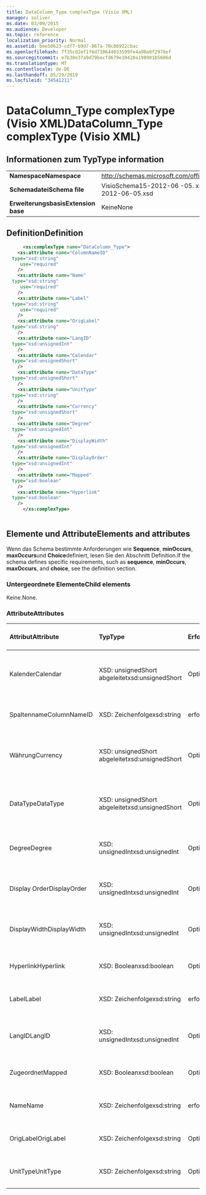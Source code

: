 ```yaml
---
title: DataColumn_Type complexType (Visio XML)
manager: soliver
ms.date: 03/09/2015
ms.audience: Developer
ms.topic: reference
localization_priority: Normal
ms.assetid: bee50623-cdf7-b9d7-867a-70c86922cbac
ms.openlocfilehash: 7f35cd2ef1f6d710644033599fe4a90a0f2978ef
ms.sourcegitcommit: e7b38e37a9d79becfd679e10420a19890165606d
ms.translationtype: MT
ms.contentlocale: de-DE
ms.lasthandoff: 05/29/2019
ms.locfileid: "34541211"
---
```

# <a name="datacolumntype-complextype-visio-xml"></a><span data-ttu-id="c903d-102">DataColumn_Type complexType (Visio XML)</span><span class="sxs-lookup"><span data-stu-id="c903d-102">DataColumn_Type complexType (Visio XML)</span></span>

## <a name="type-information"></a><span data-ttu-id="c903d-103">Informationen zum Typ</span><span class="sxs-lookup"><span data-stu-id="c903d-103">Type information</span></span>

|||
|:-----|:-----|
|<span data-ttu-id="c903d-104">**Namespace**</span><span class="sxs-lookup"><span data-stu-id="c903d-104">**Namespace**</span></span> <br/> |http://schemas.microsoft.com/office/visio/2011/1/core  <br/> |
|<span data-ttu-id="c903d-105">**Schemadatei**</span><span class="sxs-lookup"><span data-stu-id="c903d-105">**Schema file**</span></span> <br/> |<span data-ttu-id="c903d-106">VisioSchema15-2012-06 -05. xsd</span><span class="sxs-lookup"><span data-stu-id="c903d-106">VisioSchema15-2012-06-05.xsd</span></span>  <br/> |
|<span data-ttu-id="c903d-107">**Erweiterungsbasis**</span><span class="sxs-lookup"><span data-stu-id="c903d-107">**Extension base**</span></span> <br/> |<span data-ttu-id="c903d-108">Keine</span><span class="sxs-lookup"><span data-stu-id="c903d-108">None</span></span>  <br/> |
   
## <a name="definition"></a><span data-ttu-id="c903d-109">Definition</span><span class="sxs-lookup"><span data-stu-id="c903d-109">Definition</span></span>

```XML
      <xs:complexType name="DataColumn_Type">
    <xs:attribute name="ColumnNameID"
  type="xsd:string"
     use="required"
    />
    <xs:attribute name="Name"
  type="xsd:string"
     use="required"
    />
    <xs:attribute name="Label"
  type="xsd:string"
     use="required"
    />
    <xs:attribute name="OrigLabel"
  type="xsd:string"
    />
    <xs:attribute name="LangID"
  type="xsd:unsignedInt"
    />
    <xs:attribute name="Calendar"
  type="xsd:unsignedShort"
    />
    <xs:attribute name="DataType"
  type="xsd:unsignedShort"
    />
    <xs:attribute name="UnitType"
  type="xsd:string"
    />
    <xs:attribute name="Currency"
  type="xsd:unsignedShort"
    />
    <xs:attribute name="Degree"
  type="xsd:unsignedInt"
    />
    <xs:attribute name="DisplayWidth"
  type="xsd:unsignedInt"
    />
    <xs:attribute name="DisplayOrder"
  type="xsd:unsignedInt"
    />
    <xs:attribute name="Mapped"
  type="xsd:boolean"
    />
    <xs:attribute name="Hyperlink"
  type="xsd:boolean"
    />
      </xs:complexType>
      
```

## <a name="elements-and-attributes"></a><span data-ttu-id="c903d-110">Elemente und Attribute</span><span class="sxs-lookup"><span data-stu-id="c903d-110">Elements and attributes</span></span>

<span data-ttu-id="c903d-111">Wenn das Schema bestimmte Anforderungen wie **Sequence**, **minOccurs**, **maxOccurs**und **Choice**definiert, lesen Sie den Abschnitt Definition.</span><span class="sxs-lookup"><span data-stu-id="c903d-111">If the schema defines specific requirements, such as **sequence**, **minOccurs**, **maxOccurs**, and **choice**, see the definition section.</span></span> 
  
### <a name="child-elements"></a><span data-ttu-id="c903d-112">Untergeordnete Elemente</span><span class="sxs-lookup"><span data-stu-id="c903d-112">Child elements</span></span>

<span data-ttu-id="c903d-113">Keine.</span><span class="sxs-lookup"><span data-stu-id="c903d-113">None.</span></span>
  
### <a name="attributes"></a><span data-ttu-id="c903d-114">Attribute</span><span class="sxs-lookup"><span data-stu-id="c903d-114">Attributes</span></span>

|<span data-ttu-id="c903d-115">**Attribut**</span><span class="sxs-lookup"><span data-stu-id="c903d-115">**Attribute**</span></span>|<span data-ttu-id="c903d-116">**Typ**</span><span class="sxs-lookup"><span data-stu-id="c903d-116">**Type**</span></span>|<span data-ttu-id="c903d-117">**Erforderlich**</span><span class="sxs-lookup"><span data-stu-id="c903d-117">**Required**</span></span>|<span data-ttu-id="c903d-118">**Beschreibung**</span><span class="sxs-lookup"><span data-stu-id="c903d-118">**Description**</span></span>|<span data-ttu-id="c903d-119">**Mögliche Werte**</span><span class="sxs-lookup"><span data-stu-id="c903d-119">**Possible values**</span></span>|
|:-----|:-----|:-----|:-----|:-----|
|<span data-ttu-id="c903d-120">Kalender</span><span class="sxs-lookup"><span data-stu-id="c903d-120">Calendar</span></span>  <br/> |<span data-ttu-id="c903d-121">XSD: unsignedShort abgeleitet</span><span class="sxs-lookup"><span data-stu-id="c903d-121">xsd:unsignedShort</span></span>  <br/> |<span data-ttu-id="c903d-122">Optional</span><span class="sxs-lookup"><span data-stu-id="c903d-122">optional</span></span>  <br/> ||<span data-ttu-id="c903d-123">Werte des XSD: unsignedShort abgeleitet-Typs.</span><span class="sxs-lookup"><span data-stu-id="c903d-123">Values of the xsd:unsignedShort type.</span></span>  <br/> |
|<span data-ttu-id="c903d-124">Spaltenname</span><span class="sxs-lookup"><span data-stu-id="c903d-124">ColumnNameID</span></span>  <br/> |<span data-ttu-id="c903d-125">XSD: Zeichenfolge</span><span class="sxs-lookup"><span data-stu-id="c903d-125">xsd:string</span></span>  <br/> |<span data-ttu-id="c903d-126">erforderlich</span><span class="sxs-lookup"><span data-stu-id="c903d-126">required</span></span>  <br/> ||<span data-ttu-id="c903d-127">Werte des Typs XSD: String.</span><span class="sxs-lookup"><span data-stu-id="c903d-127">Values of the xsd:string type.</span></span>  <br/> |
|<span data-ttu-id="c903d-128">Währung</span><span class="sxs-lookup"><span data-stu-id="c903d-128">Currency</span></span>  <br/> |<span data-ttu-id="c903d-129">XSD: unsignedShort abgeleitet</span><span class="sxs-lookup"><span data-stu-id="c903d-129">xsd:unsignedShort</span></span>  <br/> |<span data-ttu-id="c903d-130">Optional</span><span class="sxs-lookup"><span data-stu-id="c903d-130">optional</span></span>  <br/> ||<span data-ttu-id="c903d-131">Werte des XSD: unsignedShort abgeleitet-Typs.</span><span class="sxs-lookup"><span data-stu-id="c903d-131">Values of the xsd:unsignedShort type.</span></span>  <br/> |
|<span data-ttu-id="c903d-132">DataType</span><span class="sxs-lookup"><span data-stu-id="c903d-132">DataType</span></span>  <br/> |<span data-ttu-id="c903d-133">XSD: unsignedShort abgeleitet</span><span class="sxs-lookup"><span data-stu-id="c903d-133">xsd:unsignedShort</span></span>  <br/> |<span data-ttu-id="c903d-134">Optional</span><span class="sxs-lookup"><span data-stu-id="c903d-134">optional</span></span>  <br/> ||<span data-ttu-id="c903d-135">Werte des XSD: unsignedShort abgeleitet-Typs.</span><span class="sxs-lookup"><span data-stu-id="c903d-135">Values of the xsd:unsignedShort type.</span></span>  <br/> |
|<span data-ttu-id="c903d-136">Degree</span><span class="sxs-lookup"><span data-stu-id="c903d-136">Degree</span></span>  <br/> |<span data-ttu-id="c903d-137">XSD: unsignedInt</span><span class="sxs-lookup"><span data-stu-id="c903d-137">xsd:unsignedInt</span></span>  <br/> |<span data-ttu-id="c903d-138">Optional</span><span class="sxs-lookup"><span data-stu-id="c903d-138">optional</span></span>  <br/> ||<span data-ttu-id="c903d-139">Werte des XSD: unsignedInt-Typs.</span><span class="sxs-lookup"><span data-stu-id="c903d-139">Values of the xsd:unsignedInt type.</span></span>  <br/> |
|<span data-ttu-id="c903d-140">Display Order</span><span class="sxs-lookup"><span data-stu-id="c903d-140">DisplayOrder</span></span>  <br/> |<span data-ttu-id="c903d-141">XSD: unsignedInt</span><span class="sxs-lookup"><span data-stu-id="c903d-141">xsd:unsignedInt</span></span>  <br/> |<span data-ttu-id="c903d-142">Optional</span><span class="sxs-lookup"><span data-stu-id="c903d-142">optional</span></span>  <br/> ||<span data-ttu-id="c903d-143">Werte des XSD: unsignedInt-Typs.</span><span class="sxs-lookup"><span data-stu-id="c903d-143">Values of the xsd:unsignedInt type.</span></span>  <br/> |
|<span data-ttu-id="c903d-144">DisplayWidth</span><span class="sxs-lookup"><span data-stu-id="c903d-144">DisplayWidth</span></span>  <br/> |<span data-ttu-id="c903d-145">XSD: unsignedInt</span><span class="sxs-lookup"><span data-stu-id="c903d-145">xsd:unsignedInt</span></span>  <br/> |<span data-ttu-id="c903d-146">Optional</span><span class="sxs-lookup"><span data-stu-id="c903d-146">optional</span></span>  <br/> ||<span data-ttu-id="c903d-147">Werte des XSD: unsignedInt-Typs.</span><span class="sxs-lookup"><span data-stu-id="c903d-147">Values of the xsd:unsignedInt type.</span></span>  <br/> |
|<span data-ttu-id="c903d-148">Hyperlink</span><span class="sxs-lookup"><span data-stu-id="c903d-148">Hyperlink</span></span>  <br/> |<span data-ttu-id="c903d-149">XSD: Boolean</span><span class="sxs-lookup"><span data-stu-id="c903d-149">xsd:boolean</span></span>  <br/> |<span data-ttu-id="c903d-150">Optional</span><span class="sxs-lookup"><span data-stu-id="c903d-150">optional</span></span>  <br/> ||<span data-ttu-id="c903d-151">Werte des XSD: Boolean-Typs.</span><span class="sxs-lookup"><span data-stu-id="c903d-151">Values of the xsd:boolean type.</span></span>  <br/> |
|<span data-ttu-id="c903d-152">Label</span><span class="sxs-lookup"><span data-stu-id="c903d-152">Label</span></span>  <br/> |<span data-ttu-id="c903d-153">XSD: Zeichenfolge</span><span class="sxs-lookup"><span data-stu-id="c903d-153">xsd:string</span></span>  <br/> |<span data-ttu-id="c903d-154">erforderlich</span><span class="sxs-lookup"><span data-stu-id="c903d-154">required</span></span>  <br/> ||<span data-ttu-id="c903d-155">Werte des Typs XSD: String.</span><span class="sxs-lookup"><span data-stu-id="c903d-155">Values of the xsd:string type.</span></span>  <br/> |
|<span data-ttu-id="c903d-156">LangID</span><span class="sxs-lookup"><span data-stu-id="c903d-156">LangID</span></span>  <br/> |<span data-ttu-id="c903d-157">XSD: unsignedInt</span><span class="sxs-lookup"><span data-stu-id="c903d-157">xsd:unsignedInt</span></span>  <br/> |<span data-ttu-id="c903d-158">Optional</span><span class="sxs-lookup"><span data-stu-id="c903d-158">optional</span></span>  <br/> ||<span data-ttu-id="c903d-159">Werte des XSD: unsignedInt-Typs.</span><span class="sxs-lookup"><span data-stu-id="c903d-159">Values of the xsd:unsignedInt type.</span></span>  <br/> |
|<span data-ttu-id="c903d-160">Zugeordnet</span><span class="sxs-lookup"><span data-stu-id="c903d-160">Mapped</span></span>  <br/> |<span data-ttu-id="c903d-161">XSD: Boolean</span><span class="sxs-lookup"><span data-stu-id="c903d-161">xsd:boolean</span></span>  <br/> |<span data-ttu-id="c903d-162">Optional</span><span class="sxs-lookup"><span data-stu-id="c903d-162">optional</span></span>  <br/> ||<span data-ttu-id="c903d-163">Werte des XSD: Boolean-Typs.</span><span class="sxs-lookup"><span data-stu-id="c903d-163">Values of the xsd:boolean type.</span></span>  <br/> |
|<span data-ttu-id="c903d-164">Name</span><span class="sxs-lookup"><span data-stu-id="c903d-164">Name</span></span>  <br/> |<span data-ttu-id="c903d-165">XSD: Zeichenfolge</span><span class="sxs-lookup"><span data-stu-id="c903d-165">xsd:string</span></span>  <br/> |<span data-ttu-id="c903d-166">erforderlich</span><span class="sxs-lookup"><span data-stu-id="c903d-166">required</span></span>  <br/> ||<span data-ttu-id="c903d-167">Werte des Typs XSD: String.</span><span class="sxs-lookup"><span data-stu-id="c903d-167">Values of the xsd:string type.</span></span>  <br/> |
|<span data-ttu-id="c903d-168">OrigLabel</span><span class="sxs-lookup"><span data-stu-id="c903d-168">OrigLabel</span></span>  <br/> |<span data-ttu-id="c903d-169">XSD: Zeichenfolge</span><span class="sxs-lookup"><span data-stu-id="c903d-169">xsd:string</span></span>  <br/> |<span data-ttu-id="c903d-170">Optional</span><span class="sxs-lookup"><span data-stu-id="c903d-170">optional</span></span>  <br/> ||<span data-ttu-id="c903d-171">Werte des Typs XSD: String.</span><span class="sxs-lookup"><span data-stu-id="c903d-171">Values of the xsd:string type.</span></span>  <br/> |
|<span data-ttu-id="c903d-172">UnitType</span><span class="sxs-lookup"><span data-stu-id="c903d-172">UnitType</span></span>  <br/> |<span data-ttu-id="c903d-173">XSD: Zeichenfolge</span><span class="sxs-lookup"><span data-stu-id="c903d-173">xsd:string</span></span>  <br/> |<span data-ttu-id="c903d-174">Optional</span><span class="sxs-lookup"><span data-stu-id="c903d-174">optional</span></span>  <br/> ||<span data-ttu-id="c903d-175">Werte des Typs XSD: String.</span><span class="sxs-lookup"><span data-stu-id="c903d-175">Values of the xsd:string type.</span></span>  <br/> |
   

